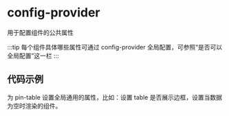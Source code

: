 # config-provider

用于配置组件的公共属性

:::tip
每个组件具体哪些属性可通过 config-provider 全局配置，可参照“是否可以全局配置”这一栏
:::

## 代码示例

为 pin-table 设置全局通用的属性，比如：设置 table 是否展示边框，设置当数据为空时渲染的组件。

<demo src="./demos/config-provider/default.vue"></demo>
